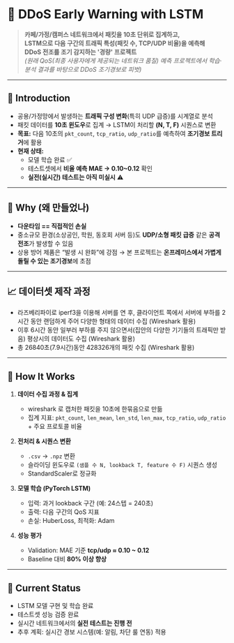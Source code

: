 # 📡 DDoS Early Warning with LSTM

> **카페/가정/캠퍼스 네트워크에서 패킷을 10초 단위로 집계하고,  
> LSTM으로 다음 구간의 트래픽 특성(패킷 수, TCP/UDP 비율)을 예측해  
> DDoS 전조를 조기 감지하는 '경량' 프로젝트**  
> *(원래 QoS(최종 사용자에게 제공되는 네트워크 품질) 예측 프로젝트에서 학습·분석 결과를 바탕으로 DDoS 조기경보로 피벗)*

---

## 🔎 Introduction
- 공용/가정망에서 발생하는 **트래픽 구성 변화**(특히 UDP 급증)를 시계열로 분석
- 패킷 데이터를 **10초 윈도우**로 집계 → LSTM이 처리할 **(N, T, F)** 시퀀스로 변환
- **목표:** 다음 10초의 `pkt_count`, `tcp_ratio`, `udp_ratio`를 예측하여 **조기경보 트리거**에 활용
- **현재 상태:**  
  - 모델 학습 완료 ✅  
  - 테스트셋에서 **비율 예측 MAE -> 0.10~0.12** 확인  
  - **실전(실시간) 테스트는 아직 미실시** ⚠️

---

## 🎯 Why (왜 만들었나)
- **다운타임 == 직접적인 손실**  
- 중소규모 환경(소상공인, 학원, 동호회 서버 등)도 **UDP/소형 패킷 급증** 같은 **공격 전조**가 발생할 수 있음  
- 상용 방어 제품은 “발생 시 완화”에 강점 → 본 프로젝트는 **온프레미스에서 가볍게 돌릴 수 있는 조기경보**에 초점

---

## 📈 데이터셋 제작 과정
- 라즈베리파이로 iperf3을 이용해 서버를 연 후, 클라이언트 쪽에서 서버에 부하를 2시간 동안 랜덤하게 주어 다양한 형태의 데이터 수집 (Wireshark 활용)
- 이후 6시간 동안 일부러 부하를 주지 않으면서(집안의 다양한 기기들의 트래픽만 받음) 평상시의 데이터도 수집 (Wireshark 활용)
- 총 26840초(7.9시간)동안 428326개의 패킷 수집 (Wireshark 활용)

---

## 🧱 How It Works
1. **데이터 수집 과정 & 집계**
   - wireshark 로 캡처한 패킷을 10초에 한묶음으로 만듦
   - 집계 지표: `pkt_count`, `len_mean`, `len_std`, `len_max`, `tcp_ratio`, `udp_ratio` + 주요 프로토콜 비율  

3. **전처리 & 시퀀스 변환**  
   - `.csv` → `.npz` 변환  
   - 슬라이딩 윈도우로 `(샘플 수 N, lookback T, feature 수 F)` 시퀀스 생성  
   - StandardScaler로 정규화  

4. **모델 학습 (PyTorch LSTM)**  
   - 입력: 과거 lookback 구간 (예: 24스텝 = 240초)  
   - 출력: 다음 구간의 QoS 지표  
   - 손실: HuberLoss, 최적화: Adam  

5. **성능 평가**  
   - Validation: MAE 기준 **tcp/udp ≈ 0.10 ~ 0.12**  
   - Baseline 대비 **80% 이상 향상**  

---

## 🚧 Current Status
- LSTM 모델 구현 및 학습 완료  
- 테스트셋 성능 검증 완료  
- 실시간 네트워크에서의 **실전 테스트는 진행 전**  
- 추후 계획: 실시간 경보 시스템(예: 알림, 차단 룰 연동) 적용
